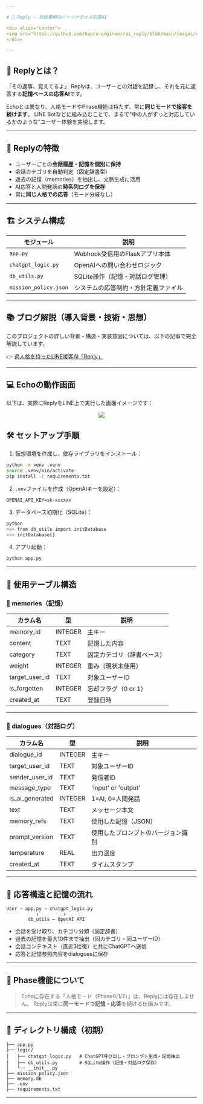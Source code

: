 ```yaml
---

# 🤖 Reply – 対話専用のパーソナライズ応答AI

<div align="center">
<img src="https://github.com/bepro-engineer/ai_reply/blob/main/images/reply_screen_top.png" width="700">
</div>

---
```


## 💬 Replyとは？

「その返事、覚えてるよ」
Replyは、ユーザーとの対話を記録し、それを元に返答する**記憶ベースの応答AI**です。

Echoとは異なり、人格モードやPhase機能は持たず、常に**同じモードで接客を続けます**。
LINE Botなどに組み込むことで、まるで“中の人がずっと対応しているかのような”ユーザー体験を実現します。

---

## 🧠 Replyの特徴

* ユーザーごとの**会話履歴・記憶を個別に保持**
* 会話カテゴリを自動判定（固定辞書型）
* 過去の記憶（memories）を抽出し、文脈生成に活用
* AI応答と人間発話の**時系列ログを保存**
* 常に**同じ人格での応答**（モード分岐なし）

---

## 🏗️ システム構成

| モジュール                 | 説明                    |
| --------------------- | --------------------- |
| `app.py`              | Webhook受信用のFlaskアプリ本体 |
| `chatgpt_logic.py`    | OpenAIへの問い合わせロジック     |
| `db_utils.py`         | SQLite操作（記憶・対話ログ管理）   |
| `mission_policy.json` | システムの応答制約・方針定義ファイル    |

---
## 📚 ブログ解説（導入背景・技術・思想）

このプロジェクトの詳しい背景・構造・実装意図については、以下の記事で完全解説しています。

👉 [過人格を持ったLINE接客AI「Reply」](https://www.pmi-sfbac.org/category/product/ai-reply-system/)

---

## 💻 Echoの動作画面

以下は、実際にReplyをLINE上で実行した画面イメージです：

<div align="center">
<img src="https://raw.githubusercontent.com/bepro-engineer/ai-echo/main/images/reply_screen.png" width="r300">
</div>

## 🛠️ セットアップ手順

1. 仮想環境を作成し、依存ライブラリをインストール：

```bash
python -m venv .venv
source .venv/bin/activate
pip install -r requirements.txt
```

2. `.env`ファイルを作成（OpenAIキーを設定）：

```
OPENAI_API_KEY=sk-xxxxxx
```

3. データベース初期化（SQLite）：

```bash
python
>>> from db_utils import initDatabase
>>> initDatabase()
```

4. アプリ起動：

```bash
python app.py
```

---

## 🧾 使用テーブル構造

### 🔹 memories（記憶）

| カラム名             | 型       | 説明            |
| ---------------- | ------- | ------------- |
| memory\_id       | INTEGER | 主キー           |
| content          | TEXT    | 記憶した内容        |
| category         | TEXT    | 固定カテゴリ（辞書ベース） |
| weight           | INTEGER | 重み（現状未使用）     |
| target\_user\_id | TEXT    | 対象ユーザーID      |
| is\_forgotten    | INTEGER | 忘却フラグ（0 or 1） |
| created\_at      | TEXT    | 登録日時          |

---

### 🔹 dialogues（対話ログ）

| カラム名              | 型       | 説明                  |
| ----------------- | ------- | ------------------- |
| dialogue\_id      | INTEGER | 主キー                 |
| target\_user\_id  | TEXT    | 対象ユーザーID            |
| sender\_user\_id  | TEXT    | 発信者ID               |
| message\_type     | TEXT    | 'input' or 'output' |
| is\_ai\_generated | INTEGER | 1=AI, 0=人間発話        |
| text              | TEXT    | メッセージ本文             |
| memory\_refs      | TEXT    | 使用した記憶（JSON）        |
| prompt\_version   | TEXT    | 使用したプロンプトのバージョン識別   |
| temperature       | REAL    | 出力温度                |
| created\_at       | TEXT    | タイムスタンプ             |

---

## 📝 応答構造と記憶の流れ

```
User → app.py → chatgpt_logic.py
           ↓         ↓
        db_utils ← OpenAI API
```

* 会話を受け取り、カテゴリ分類（固定辞書）
* 過去の記憶を最大10件まで抽出（同カテゴリ・同ユーザーID）
* 会話コンテキスト（直近3往復）と共にChatGPTへ送信
* 応答と記憶参照内容をdialoguesに保存

---

## 🚫 Phase機能について

> Echoに存在する「人格モード（Phase0/1/2）」は、Replyには存在しません。
> Replyは常に**同一モードで記憶・応答**を続ける仕組みです。

---

## 📂 ディレクトリ構成（初期）

```
├── app.py
├── logic/
│   ├── chatgpt_logic.py   # ChatGPT呼び出し・プロンプト生成・記憶抽出
│   ├── db_utils.py        # SQLite操作（記憶・対話ログ保存）
│   └── __init__.py
├── mission_policy.json
├── memory.db
├── .env
├── requirements.txt
```

---

